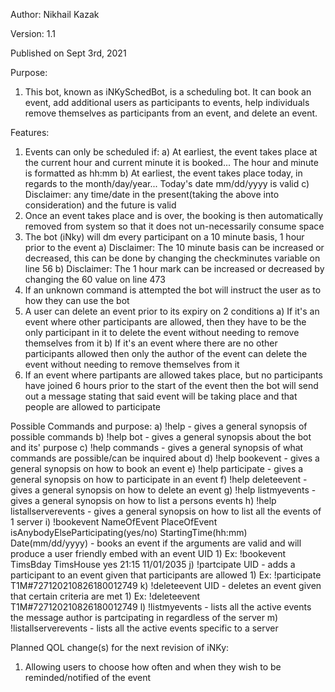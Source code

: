 Author: Nikhail Kazak

Version: 1.1

Published on Sept 3rd, 2021

Purpose:
1) This bot, known as iNKySchedBot, is a scheduling bot. It can book an event, add additional users as participants to events, help individuals remove
   themselves as participants from an event, and delete an event.  

Features:
1) Events can only be scheduled if:
    a) At earliest, the event takes place at the current hour and current minute it is booked... The hour and minute is formatted as hh:mm
    b) At earliest, the event takes place today, in regards to the month/day/year... Today's date mm/dd/yyyy is valid
    c) Disclaimer: any time/date in the present(taking the above into consideration) and the future is valid 
2) Once an event takes place and is over, the booking is then automatically removed from system so that it does not un-necessarily consume space
3) The bot (iNky) will dm every participant on a 10 minute basis, 1 hour prior to the event
    a) Disclaimer: The 10 minute basis can be increased or decreased, this can be done by changing the checkminutes variable on line 56
    b) Disclaimer: The 1 hour mark can be increased or decreased by changing the 60 value on line 473
4) If an unknown command is attempted the bot will instruct the user as to how they can use the bot 
5) A user can delete an event prior to its expiry on 2 conditions
    a) If it's an event where other participants are allowed, then they have to be the only participant in it to delete the event without needing to remove themselves from it
    b) If it's an event where there are no other participants allowed then only the author of the event can delete the event without needing to remove themselves from it
6) If an event where partipants are allowed takes place, but no participants have joined 6 hours prior to the start of the event then the bot will send out a message stating 
   that said event will be taking place and that people are allowed to participate 


Possible Commands and purpose:
a) !help - gives a general synopsis of possible commands
b) !help bot - gives a general synopsis about the bot and its' purpose
c) !help commands - gives a general synopsis of what commands are possible/can be inquired about
d) !help bookevent - gives a general synopsis on how to book an event
e) !help participate - gives a general synopsis on how to participate in an event
f) !help deleteevent - gives a general synopsis on how to delete an event
g) !help listmyevents - gives a general synopsis on how to list a persons events
h) !help listallserverevents - gives a general synopsis on how to list all the events of 1 server
i) !bookevent NameOfEvent PlaceOfEvent isAnybodyElseParticipating(yes/no) StartingTime(hh:mm) Date(mm/dd/yyyy) - books an event if the arguments are valid and will produce a user friendly embed with an event UID
    1) Ex: !bookevent TimsBday TimsHouse yes 21:15 11/01/2035
j) !partcipate UID - adds a participant to an event given that participants are allowed 
    1) Ex: !participate T1M#727120210826180012749
k) !deleteevent UID - deletes an event given that certain criteria are met
    1) Ex: !deleteevent T1M#727120210826180012749
l) !listmyevents - lists all the active events the message author is partcipating in regardless of the server
m) !listallserverevents - lists all the active events specific to a server

Planned QOL change(s) for the next revision of iNKy:
1) Allowing users to choose how often and when they wish to be reminded/notified of the event
